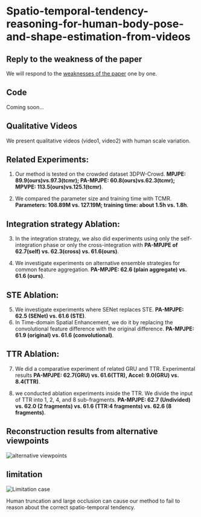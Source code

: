 # Spatio-temporal-tendency-reasoning-for-human-body-pose-and-shape-estimation-from-videos

## Reply to the weakness of the paper
We will respond to the [weaknesses of the paper](https://github.com/Changboyang/STR/blob/main/fail.png) one by one.

## Code
Coming soon...

## Qualitative Videos
We present qualitative videos (video1, video2) with human scale variation.

## Related Experiments:
1. Our method is tested on the crowded dataset 3DPW-Crowd. **MPJPE: 89.9(ours)vs.97.3(tcmr); PA-MPJPE: 60.8(ours)vs.62.3(tcmr); MPVPE: 113.5(ours)vs.125.1(tcmr)**.

2. We compared the parameter size and training time with TCMR. **Parameters: 108.89M vs. 127.19M; training time: about 1.5h vs. 1.8h**.

## Integration strategy Ablation:
3. In the integration strategy, we also did experiments using only the self-integration phase or only the cross-integration with 
**PA-MPJPE of 62.7(self) vs. 62.3(cross) vs. 61.6(ours)**.

4. We investigate experiments on alternative ensemble strategies for common feature aggregation. **PA-MPJPE: 62.6 (plain aggregate) vs. 61.6 (ours)**.

## STE Ablation:
5. We investigate experiments where SENet replaces STE. **PA-MPJPE: 62.5 (SENet) vs. 61.6 (STE)**.
6. In Time-domain Spatial Enhancement, we do it by replacing the convolutional feature difference with the original difference. **PA-MPJPE: 61.9 (original) vs. 61.6 (convolutional)**.


## TTR Ablation:
7. We did a comparative experiment of related GRU and TTR. Experimental results **PA-MPJPE: 62.7(GRU) vs. 61.6(TTR), Accel: 9.0(GRU) vs. 8.4(TTR)**.

8. we conducted ablation experiments inside the TTR. We divide the input of TTR into 1, 2, 4, and 8 sub-fragments. **PA-MPJPE: 62.7 (Undivided) vs. 62.0 (2 fragments) vs.  61.6 (TTR:4 fragments) vs. 62.6 (8 fragments)**.

## Reconstruction results from alternative viewpoints
![alternative viewpoints](../main/Alternate.png)

## limitation
![Limitation case](../main/fail.png)

Human truncation and large occlusion can cause our method to fail to reason about the correct spatio-temporal tendency.


